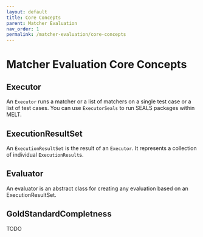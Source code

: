 ```yaml
---
layout: default
title: Core Concepts
parent: Matcher Evaluation
nav_order: 1
permalink: /matcher-evaluation/core-concepts
---
```


# Matcher Evaluation Core Concepts

## Executor
An `Executor` runs a matcher or a list of matchers on a single test case or a list of test cases.
You can use `ExecutorSeals` to run SEALS packages within MELT.

## ExecutionResultSet
An `ExecutionResultSet` is the result of an `Executor`. It represents a collection of individual `ExecutionResult`s.

##  Evaluator
An evaluator is an abstract class for creating any evaluation based on an ExecutionResultSet.

## GoldStandardCompletness
TODO